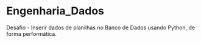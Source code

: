 # Engenharia_Dados
Desafio - Inserir dados de planilhas no Banco de Dados usando Python, de forma performática. 
